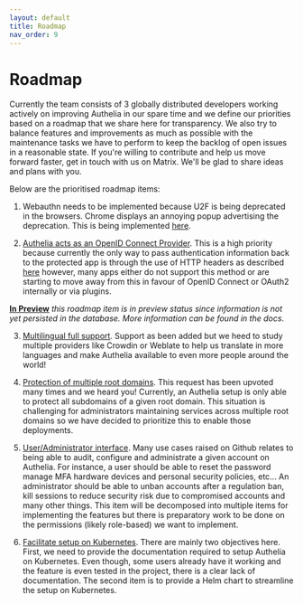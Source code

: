 ```yaml
---
layout: default
title: Roadmap
nav_order: 9
---
```


# Roadmap

Currently the team consists of 3 globally distributed developers working actively on improving Authelia in our spare time and we define
our priorities based on a roadmap that we share here for transparency. We also try to balance features and improvements as much as possible with
the maintenance tasks we have to perform to keep the backlog of open issues in a reasonable state.
If you're willing to contribute and help us move forward faster, get in touch with us on Matrix. We'll be glad to share
ideas and plans with you.

Below are the prioritised roadmap items:

1. Webauthn needs to be implemented because U2F is being deprecated in the browsers. Chrome displays an annoying popup
advertising the deprecation. This is being implemented [here](https://github.com/authelia/authelia/pull/2707).

2. [Authelia acts as an OpenID Connect Provider](https://github.com/authelia/authelia/issues/189). This is a high
priority because currently the only way to pass authentication information back to the protected app is through the
use of HTTP headers as described
[here](https://www.authelia.com/docs/deployment/supported-proxies/#how-can-the-backend-be-aware-of-the-authenticated-users)
however, many apps either do not support this method or are starting to move away from this in favour of OpenID Connect or OAuth2
internally or via plugins.

**[In Preview](./configuration/identity-providers/oidc.md)** *this roadmap item is in preview status since information
is not yet persisted in the database. More information can be found in the docs*.

3. [Multilingual full support](https://github.com/authelia/authelia/issues/625). Support as been added but we heed to study multiple providers like Crowdin or Weblate
to help us translate in more languages and make Authelia available to even more people around the world! 

4. [Protection of multiple root domains](https://github.com/authelia/authelia/issues/1198). This request has been upvoted many times and we heard you!
Currently, an Authelia setup is only able to protect all subdomains of a given root domain. This situation is challenging for
administrators maintaining services across multiple root domains so we have decided to prioritize this to enable those deployments.

5. [User/Administrator interface](https://github.com/authelia/authelia/issues/303). Many use cases raised on Github relates to
being able to audit, configure and administrate a given account on Authelia. For instance, a user should be able to reset the password
manage MFA hardware devices and personal security policies, etc... An administrator should be able to unban accounts after a regulation ban,
kill sessions to reduce security risk due to compromised accounts and many other things. This item will be decomposed into multiple
items for implementing the features but there is preparatory work to be done on the permissions (likely role-based) we want to
implement.

7. [Facilitate setup on Kubernetes](https://github.com/authelia/authelia/issues/575). There are mainly two objectives
here. First, we need to provide the documentation required to setup Authelia on Kubernetes. Even though, some users
already have it working and the feature is even tested in the project, there is a clear lack of documentation. The
second item is to provide a Helm chart to streamline the setup on Kubernetes.
